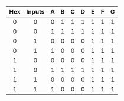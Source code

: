 

| **Hex** | **Inputs** | **A** | **B** | **C** | **D** | **E** | **F** | **G** |
| :-: | :-: | :-: | :-: | :-: | :-: |:-: | :-: | :-: |
| 0 | 0 | 0 | 1 | 1 | 1 | 1 | 1 | 1 |
| 0 | 0 | 1 | 1 | 1 | 1 | 1 | 1 | 1 |
| 0 | 1 | 0 | 0 | 0 | 0 | 1 | 1 | 1 |
| 0 | 1 | 1 | 0 | 0 | 0 | 1 | 1 | 1 |
| 1 | 0 | 0 | 0 | 0 | 0 | 1 | 1 | 1 |
| 1 | 0 | 1 | 1 | 1 | 1 | 1 | 1 | 1 |
| 1 | 1 | 0 | 0 | 0 | 0 | 1 | 1 | 1 |
| 1 | 1 | 1 | 0 | 0 | 0 | 1 | 1 | 1 |


